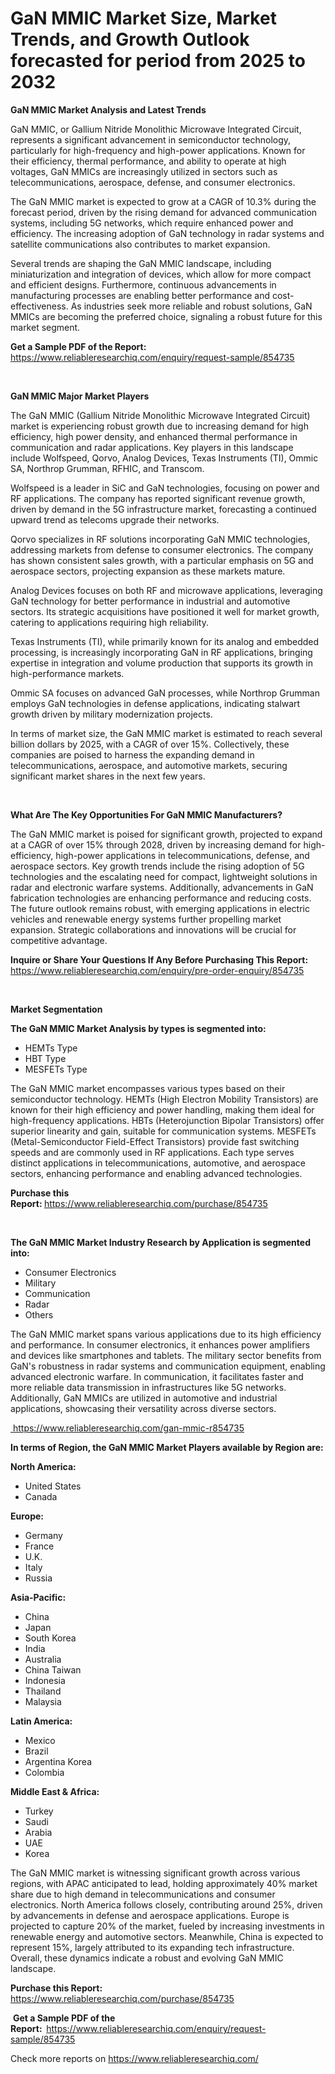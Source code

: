 <p><h1>GaN MMIC Market Size, Market Trends, and Growth Outlook forecasted for period from 2025 to 2032</h1></p><p><strong>GaN MMIC Market Analysis and Latest Trends</strong></p>
<p><p>GaN MMIC, or Gallium Nitride Monolithic Microwave Integrated Circuit, represents a significant advancement in semiconductor technology, particularly for high-frequency and high-power applications. Known for their efficiency, thermal performance, and ability to operate at high voltages, GaN MMICs are increasingly utilized in sectors such as telecommunications, aerospace, defense, and consumer electronics. </p><p>The GaN MMIC market is expected to grow at a CAGR of 10.3% during the forecast period, driven by the rising demand for advanced communication systems, including 5G networks, which require enhanced power and efficiency. The increasing adoption of GaN technology in radar systems and satellite communications also contributes to market expansion. </p><p>Several trends are shaping the GaN MMIC landscape, including miniaturization and integration of devices, which allow for more compact and efficient designs. Furthermore, continuous advancements in manufacturing processes are enabling better performance and cost-effectiveness. As industries seek more reliable and robust solutions, GaN MMICs are becoming the preferred choice, signaling a robust future for this market segment.</p></p>
<p><strong>Get a Sample PDF of the Report:&nbsp;</strong> <a href="https://www.reliableresearchiq.com/enquiry/request-sample/854735?utm_campaign=2285&utm_medium=2&utm_source=Github&utm_content=ia&utm_term=06042025&utm_id=gan-mmic">https://www.reliableresearchiq.com/enquiry/request-sample/854735</a></p>
<p>&nbsp;</p>
<p><strong>GaN MMIC Major Market Players</strong></p>
<p><p>The GaN MMIC (Gallium Nitride Monolithic Microwave Integrated Circuit) market is experiencing robust growth due to increasing demand for high efficiency, high power density, and enhanced thermal performance in communication and radar applications. Key players in this landscape include Wolfspeed, Qorvo, Analog Devices, Texas Instruments (TI), Ommic SA, Northrop Grumman, RFHIC, and Transcom.</p><p>Wolfspeed is a leader in SiC and GaN technologies, focusing on power and RF applications. The company has reported significant revenue growth, driven by demand in the 5G infrastructure market, forecasting a continued upward trend as telecoms upgrade their networks.</p><p>Qorvo specializes in RF solutions incorporating GaN MMIC technologies, addressing markets from defense to consumer electronics. The company has shown consistent sales growth, with a particular emphasis on 5G and aerospace sectors, projecting expansion as these markets mature.</p><p>Analog Devices focuses on both RF and microwave applications, leveraging GaN technology for better performance in industrial and automotive sectors. Its strategic acquisitions have positioned it well for market growth, catering to applications requiring high reliability.</p><p>Texas Instruments (TI), while primarily known for its analog and embedded processing, is increasingly incorporating GaN in RF applications, bringing expertise in integration and volume production that supports its growth in high-performance markets.</p><p>Ommic SA focuses on advanced GaN processes, while Northrop Grumman employs GaN technologies in defense applications, indicating stalwart growth driven by military modernization projects.</p><p>In terms of market size, the GaN MMIC market is estimated to reach several billion dollars by 2025, with a CAGR of over 15%. Collectively, these companies are poised to harness the expanding demand in telecommunications, aerospace, and automotive markets, securing significant market shares in the next few years.</p></p>
<p>&nbsp;</p>
<p><strong>What Are The Key Opportunities For GaN MMIC Manufacturers?</strong></p>
<p><p>The GaN MMIC market is poised for significant growth, projected to expand at a CAGR of over 15% through 2028, driven by increasing demand for high-efficiency, high-power applications in telecommunications, defense, and aerospace sectors. Key growth trends include the rising adoption of 5G technologies and the escalating need for compact, lightweight solutions in radar and electronic warfare systems. Additionally, advancements in GaN fabrication technologies are enhancing performance and reducing costs. The future outlook remains robust, with emerging applications in electric vehicles and renewable energy systems further propelling market expansion. Strategic collaborations and innovations will be crucial for competitive advantage.</p></p>
<p><strong>Inquire or Share Your Questions If Any Before Purchasing This Report:</strong> <a href="https://www.reliableresearchiq.com/enquiry/pre-order-enquiry/854735?utm_campaign=2285&utm_medium=2&utm_source=Github&utm_content=ia&utm_term=06042025&utm_id=gan-mmic">https://www.reliableresearchiq.com/enquiry/pre-order-enquiry/854735</a></p>
<p>&nbsp;</p>
<p><strong>Market Segmentation</strong></p>
<p><strong>The GaN MMIC Market Analysis by types is segmented into:</strong></p>
<p><ul><li>HEMTs Type</li><li>HBT Type</li><li>MESFETs Type</li></ul></p>
<p><p>The GaN MMIC market encompasses various types based on their semiconductor technology. HEMTs (High Electron Mobility Transistors) are known for their high efficiency and power handling, making them ideal for high-frequency applications. HBTs (Heterojunction Bipolar Transistors) offer superior linearity and gain, suitable for communication systems. MESFETs (Metal-Semiconductor Field-Effect Transistors) provide fast switching speeds and are commonly used in RF applications. Each type serves distinct applications in telecommunications, automotive, and aerospace sectors, enhancing performance and enabling advanced technologies.</p></p>
<p><strong>Purchase this Report:&nbsp;</strong><a href="https://www.reliableresearchiq.com/purchase/854735?utm_campaign=2285&utm_medium=2&utm_source=Github&utm_content=ia&utm_term=06042025&utm_id=gan-mmic">https://www.reliableresearchiq.com/purchase/854735</a></p>
<p>&nbsp;</p>
<p><strong>The GaN MMIC Market Industry Research by Application is segmented into:</strong></p>
<p><ul><li>Consumer Electronics</li><li>Military</li><li>Communication</li><li>Radar</li><li>Others</li></ul></p>
<p><p>The GaN MMIC market spans various applications due to its high efficiency and performance. In consumer electronics, it enhances power amplifiers and devices like smartphones and tablets. The military sector benefits from GaN's robustness in radar systems and communication equipment, enabling advanced electronic warfare. In communication, it facilitates faster and more reliable data transmission in infrastructures like 5G networks. Additionally, GaN MMICs are utilized in automotive and industrial applications, showcasing their versatility across diverse sectors.</p></p>
<p><a href="https://www.reliableresearchiq.com/gan-mmic-r854735?utm_campaign=2285&utm_medium=2&utm_source=Github&utm_content=ia&utm_term=06042025&utm_id=gan-mmic">&nbsp;https://www.reliableresearchiq.com/gan-mmic-r854735</a></p>
<p><strong>In terms of Region, the GaN MMIC Market Players available by Region are:</strong></p>
<p>
    <p> <strong> North America: </strong>
        <ul>
            <li>United States</li>
            <li>Canada</li>
        </ul>
        </p> 
    <p> <strong> Europe: </strong>
        <ul>
            <li>Germany</li>
            <li>France</li>
            <li>U.K.</li>
            <li>Italy</li>
            <li>Russia</li>
        </ul>
        </p> 
    <p> <strong> Asia-Pacific: </strong>
        <ul>
            <li>China</li>
            <li>Japan</li>
            <li>South Korea</li>
            <li>India</li>
            <li>Australia</li>
            <li>China Taiwan</li>
            <li>Indonesia</li>
            <li>Thailand</li>
            <li>Malaysia</li>
        </ul>
        </p> 
    <p> <strong> Latin America: </strong>
        <ul>
            <li>Mexico</li>
            <li>Brazil</li>
            <li>Argentina Korea</li>
            <li>Colombia</li>
        </ul>
        </p> 
    <p> <strong> Middle East & Africa: </strong>
        <ul>
            <li>Turkey</li>
            <li>Saudi</li>
            <li>Arabia</li>
            <li>UAE</li>
            <li>Korea</li>
        </ul>
    </p>
    </p>
<p><p>The GaN MMIC market is witnessing significant growth across various regions, with APAC anticipated to lead, holding approximately 40% market share due to high demand in telecommunications and consumer electronics. North America follows closely, contributing around 25%, driven by advancements in defense and aerospace applications. Europe is projected to capture 20% of the market, fueled by increasing investments in renewable energy and automotive sectors. Meanwhile, China is expected to represent 15%, largely attributed to its expanding tech infrastructure. Overall, these dynamics indicate a robust and evolving GaN MMIC landscape.</p></p>
<p><strong>Purchase this Report: </strong><a href="https://www.reliableresearchiq.com/purchase/854735?utm_campaign=2285&utm_medium=2&utm_source=Github&utm_content=ia&utm_term=06042025&utm_id=gan-mmic">https://www.reliableresearchiq.com/purchase/854735</a></p>
<p>&nbsp;<strong>Get a Sample PDF of the Report:&nbsp;&nbsp;</strong><a href="https://www.reliableresearchiq.com/enquiry/request-sample/854735?utm_campaign=2285&utm_medium=2&utm_source=Github&utm_content=ia&utm_term=06042025&utm_id=gan-mmic">https://www.reliableresearchiq.com/enquiry/request-sample/854735</a></p>
<p><strong></strong></p>
<p>Check more reports on <a href="https://www.reliableresearchiq.com/?utm_campaign=2285&utm_medium=2&utm_source=Github&utm_content=ia&utm_term=06042025&utm_id=gan-mmic">https://www.reliableresearchiq.com/</a></p>